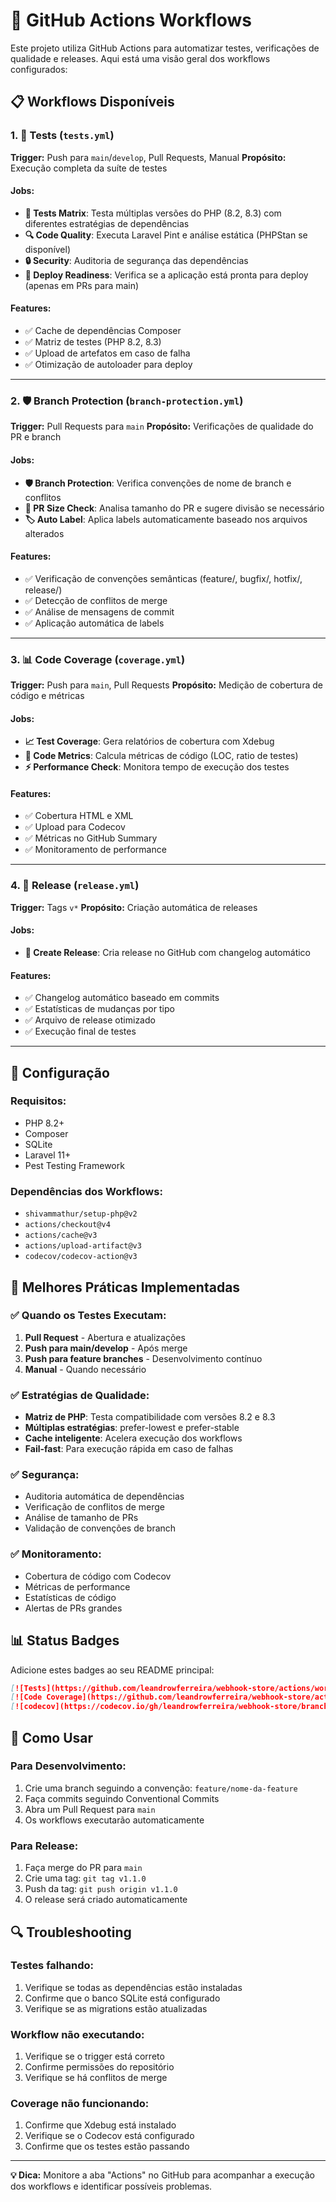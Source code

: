 # 🚀 GitHub Actions Workflows

Este projeto utiliza GitHub Actions para automatizar testes, verificações de qualidade e releases. Aqui está uma visão geral dos workflows configurados:

## 📋 Workflows Disponíveis

### 1. 🧪 **Tests** (`tests.yml`)
**Trigger:** Push para `main`/`develop`, Pull Requests, Manual
**Propósito:** Execução completa da suíte de testes

#### Jobs:
- **🧪 Tests Matrix**: Testa múltiplas versões do PHP (8.2, 8.3) com diferentes estratégias de dependências
- **🔍 Code Quality**: Executa Laravel Pint e análise estática (PHPStan se disponível)
- **🔒 Security**: Auditoria de segurança das dependências
- **🚀 Deploy Readiness**: Verifica se a aplicação está pronta para deploy (apenas em PRs para main)

#### Features:
- ✅ Cache de dependências Composer
- ✅ Matriz de testes (PHP 8.2, 8.3)
- ✅ Upload de artefatos em caso de falha
- ✅ Otimização de autoloader para deploy

---

### 2. 🛡️ **Branch Protection** (`branch-protection.yml`)
**Trigger:** Pull Requests para `main`
**Propósito:** Verificações de qualidade do PR e branch

#### Jobs:
- **🛡️ Branch Protection**: Verifica convenções de nome de branch e conflitos
- **📏 PR Size Check**: Analisa tamanho do PR e sugere divisão se necessário
- **🏷️ Auto Label**: Aplica labels automaticamente baseado nos arquivos alterados

#### Features:
- ✅ Verificação de convenções semânticas (feature/, bugfix/, hotfix/, release/)
- ✅ Detecção de conflitos de merge
- ✅ Análise de mensagens de commit
- ✅ Aplicação automática de labels

---

### 3. 📊 **Code Coverage** (`coverage.yml`)
**Trigger:** Push para `main`, Pull Requests
**Propósito:** Medição de cobertura de código e métricas

#### Jobs:
- **📈 Test Coverage**: Gera relatórios de cobertura com Xdebug
- **📏 Code Metrics**: Calcula métricas de código (LOC, ratio de testes)
- **⚡ Performance Check**: Monitora tempo de execução dos testes

#### Features:
- ✅ Cobertura HTML e XML
- ✅ Upload para Codecov
- ✅ Métricas no GitHub Summary
- ✅ Monitoramento de performance

---

### 4. 🚀 **Release** (`release.yml`)
**Trigger:** Tags `v*`
**Propósito:** Criação automática de releases

#### Jobs:
- **🎉 Create Release**: Cria release no GitHub com changelog automático

#### Features:
- ✅ Changelog automático baseado em commits
- ✅ Estatísticas de mudanças por tipo
- ✅ Arquivo de release otimizado
- ✅ Execução final de testes

---

## 🔧 Configuração

### Requisitos:
- PHP 8.2+ 
- Composer
- SQLite
- Laravel 11+
- Pest Testing Framework

### Dependências dos Workflows:
- `shivammathur/setup-php@v2`
- `actions/checkout@v4`
- `actions/cache@v3`
- `actions/upload-artifact@v3`
- `codecov/codecov-action@v3`

## 🎯 Melhores Práticas Implementadas

### ✅ **Quando os Testes Executam:**
1. **Pull Request** - Abertura e atualizações
2. **Push para main/develop** - Após merge
3. **Push para feature branches** - Desenvolvimento contínuo
4. **Manual** - Quando necessário

### ✅ **Estratégias de Qualidade:**
- **Matriz de PHP**: Testa compatibilidade com versões 8.2 e 8.3
- **Múltiplas estratégias**: prefer-lowest e prefer-stable
- **Cache inteligente**: Acelera execução dos workflows
- **Fail-fast**: Para execução rápida em caso de falhas

### ✅ **Segurança:**
- Auditoria automática de dependências
- Verificação de conflitos de merge
- Análise de tamanho de PRs
- Validação de convenções de branch

### ✅ **Monitoramento:**
- Cobertura de código com Codecov
- Métricas de performance
- Estatísticas de código
- Alertas de PRs grandes

## 📊 Status Badges

Adicione estes badges ao seu README principal:

```markdown
[![Tests](https://github.com/leandrowferreira/webhook-store/actions/workflows/tests.yml/badge.svg)](https://github.com/leandrowferreira/webhook-store/actions/workflows/tests.yml)
[![Code Coverage](https://github.com/leandrowferreira/webhook-store/actions/workflows/coverage.yml/badge.svg)](https://github.com/leandrowferreira/webhook-store/actions/workflows/coverage.yml)
[![codecov](https://codecov.io/gh/leandrowferreira/webhook-store/branch/main/graph/badge.svg)](https://codecov.io/gh/leandrowferreira/webhook-store)
```

## 🚀 Como Usar

### Para Desenvolvimento:
1. Crie uma branch seguindo a convenção: `feature/nome-da-feature`
2. Faça commits seguindo Conventional Commits
3. Abra um Pull Request para `main`
4. Os workflows executarão automaticamente

### Para Release:
1. Faça merge do PR para `main`
2. Crie uma tag: `git tag v1.1.0`
3. Push da tag: `git push origin v1.1.0`
4. O release será criado automaticamente

## 🔍 Troubleshooting

### Testes falhando:
1. Verifique se todas as dependências estão instaladas
2. Confirme que o banco SQLite está configurado
3. Verifique se as migrations estão atualizadas

### Workflow não executando:
1. Verifique se o trigger está correto
2. Confirme permissões do repositório
3. Verifique se há conflitos de merge

### Coverage não funcionando:
1. Confirme que Xdebug está instalado
2. Verifique se o Codecov está configurado
3. Confirme que os testes estão passando

---

**💡 Dica:** Monitore a aba "Actions" no GitHub para acompanhar a execução dos workflows e identificar possíveis problemas.
